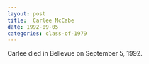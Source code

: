 ```yaml
---
layout: post
title:  Carlee McCabe
date: 1992-09-05
categories: class-of-1979
---
```

Carlee died in Bellevue on September 5, 1992.


